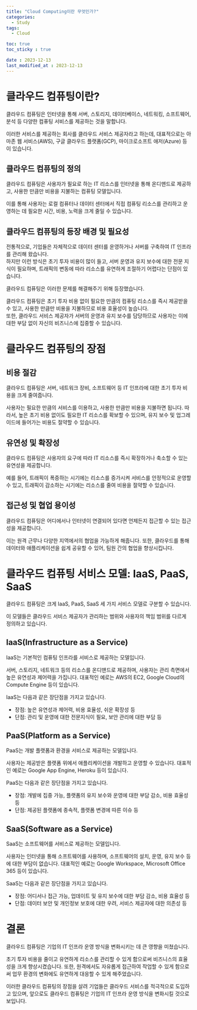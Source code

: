 ```yaml
---
title: "Cloud Computing이란 무엇인가?"
categories:
  - Study
tags:
  - Cloud

toc: true
toc_sticky : true

date : 2023-12-13
last_modified_at : 2023-12-13
---
```



# 클라우드 컴퓨팅이란?
클라우드 컴퓨팅은 인터넷을 통해 서버, 스토리지, 데이터베이스, 네트워킹, 소프트웨어, 분석 등 다양한 컴퓨팅 서비스를 제공하는 것을 말합니다.  

이러한 서비스를 제공하는 회사를 클라우드 서비스 제공자라고 하는데, 대표적으로는 아마존 웹 서비스(AWS), 구글 클라우드 플랫폼(GCP), 마이크로소프트 애저(Azure) 등이 있습니다.

## 클라우드 컴퓨팅의 정의
클라우드 컴퓨팅은 사용자가 필요로 하는 IT 리소스를 인터넷을 통해 온디맨드로 제공하고, 사용한 만큼만 비용을 지불하는 컴퓨팅 모델입니다.  

이를 통해 사용자는 로컬 컴퓨터나 데이터 센터에서 직접 컴퓨팅 리소스를 관리하고 운영하는 데 필요한 시간, 비용, 노력을 크게 줄일 수 있습니다.

## 클라우드 컴퓨팅의 등장 배경 및 필요성
전통적으로, 기업들은 자체적으로 데이터 센터를 운영하거나 서버를 구축하여 IT 인프라를 관리해 왔습니다.  
하지만 이런 방식은 초기 투자 비용이 많이 들고, 서버 운영과 유지 보수에 대한 전문 지식이 필요하며, 트래픽의 변동에 따라 리소스를 유연하게 조절하기 어렵다는 단점이 있습니다.  

클라우드 컴퓨팅은 이러한 문제를 해결해주기 위해 등장했습니다.  

클라우드 컴퓨팅은 초기 투자 비용 없이 필요한 만큼의 컴퓨팅 리소스를 즉시 제공받을 수 있고, 사용한 만큼만 비용을 지불하므로 비용 효율성이 높습니다.  
또한, 클라우드 서비스 제공자가 서버의 운영과 유지 보수를 담당하므로 사용자는 이에 대한 부담 없이 자신의 비즈니스에 집중할 수 있습니다.

# 클라우드 컴퓨팅의 장점

## 비용 절감
클라우드 컴퓨팅은 서버, 네트워크 장비, 소프트웨어 등 IT 인프라에 대한 초기 투자 비용을 크게 줄여줍니다.  

사용자는 필요한 만큼의 서비스를 이용하고, 사용한 만큼만 비용을 지불하면 됩니다. 따라서, 높은 초기 비용 없이도 필요한 IT 리소스를 확보할 수 있으며, 유지 보수 및 업그레이드에 들어가는 비용도 절약할 수 있습니다.

## 유연성 및 확장성
클라우드 컴퓨팅은 사용자의 요구에 따라 IT 리소스를 즉시 확장하거나 축소할 수 있는 유연성을 제공합니다.  

예를 들어, 트래픽이 폭증하는 시기에는 리소스를 증가시켜 서비스를 안정적으로 운영할 수 있고, 트래픽이 감소하는 시기에는 리소스를 줄여 비용을 절약할 수 있습니다.

## 접근성 및 협업 용이성
클라우드 컴퓨팅은 어디에서나 인터넷이 연결되어 있다면 언제든지 접근할 수 있는 접근성을 제공합니다.  

이는 원격 근무나 다양한 지역에서의 협업을 가능하게 해줍니다. 또한, 클라우드를 통해 데이터와 애플리케이션을 쉽게 공유할 수 있어, 팀원 간의 협업을 향상시킵니다.


# 클라우드 컴퓨팅 서비스 모델: IaaS, PaaS, SaaS

클라우드 컴퓨팅은 크게 IaaS, PaaS, SaaS 세 가지 서비스 모델로 구분할 수 있습니다.  

이 모델들은 클라우드 서비스 제공자가 관리하는 범위와 사용자의 책임 범위를 다르게 정의하고 있습니다.

## IaaS(Infrastructure as a Service)
IaaS는 기본적인 컴퓨팅 인프라를 서비스로 제공하는 모델입니다.  

서버, 스토리지, 네트워크 등의 리소스를 온디맨드로 제공하며, 사용자는 관리 측면에서 높은 유연성과 제어력을 가집니다. 대표적인 예로는 AWS의 EC2, Google Cloud의 Compute Engine 등이 있습니다.

IaaS는 다음과 같은 장단점을 가지고 있습니다.
- 장점: 높은 유연성과 제어력, 비용 효율성, 쉬운 확장성 등
- 단점: 관리 및 운영에 대한 전문지식이 필요, 보안 관리에 대한 부담 등

## PaaS(Platform as a Service)
PaaS는 개발 플랫폼과 환경을 서비스로 제공하는 모델입니다.  

사용자는 제공받은 플랫폼 위에서 애플리케이션을 개발하고 운영할 수 있습니다. 대표적인 예로는 Google App Engine, Heroku 등이 있습니다.

PaaS는 다음과 같은 장단점을 가지고 있습니다.
- 장점: 개발에 집중 가능, 플랫폼의 유지 보수와 운영에 대한 부담 감소, 비용 효율성 등
- 단점: 제공된 플랫폼에 종속적, 플랫폼 변경에 따른 이슈 등

## SaaS(Software as a Service)
SaaS는 소프트웨어를 서비스로 제공하는 모델입니다.  

사용자는 인터넷을 통해 소프트웨어를 사용하며, 소프트웨어의 설치, 운영, 유지 보수 등에 대한 부담이 없습니다. 대표적인 예로는 Google Workspace, Microsoft Office 365 등이 있습니다.

SaaS는 다음과 같은 장단점을 가지고 있습니다.
- 장점: 어디서나 접근 가능, 업데이트 및 유지 보수에 대한 부담 감소, 비용 효율성 등
- 단점: 데이터 보안 및 개인정보 보호에 대한 우려, 서비스 제공자에 대한 의존성 등

# 결론

클라우드 컴퓨팅은 기업의 IT 인프라 운영 방식을 변화시키는 데 큰 영향을 미쳤습니다. 

초기 투자 비용을 줄이고 유연하게 리소스를 관리할 수 있게 함으로써 비즈니스의 효율성을 크게 향상시켰습니다.
또한, 원격에서도 자유롭게 접근하여 작업할 수 있게 함으로써 업무 환경의 변화에도 유연하게 대응할 수 있게 해주었습니다.

이러한 클라우드 컴퓨팅의 장점을 살려 기업들은 클라우드 서비스를 적극적으로 도입하고 있으며, 앞으로도 클라우드 컴퓨팅은 기업의 IT 인프라 운영 방식을 변화시킬 것으로 보입니다.